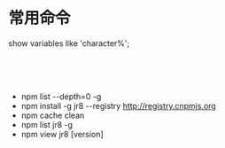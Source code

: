 # 常用命令

show variables like 'character%';

<br />
<br />
<br />

- npm list --depth=0 -g
- npm install -g jr8   --registry http://registry.cnpmjs.org
- npm cache clean
- npm list jr8 -g
- npm view jr8 [version]





